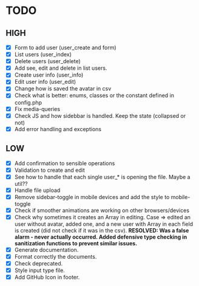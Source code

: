# TODO

## HIGH

- [x] Form to add user (user_create and form)
- [x] List users (user_index)
- [x] Delete users (user_delete)
- [x] Add see, edit and delete in list users.
- [x] Create user info (user_info)
- [x] Edit user info (user_edit)
- [x] Change how is saved the avatar in csv 
- [x] Check what is better: enums, classes or the constant defined in config.php
- [x] Fix media-queries
- [x] Check JS and how sidebbar is handled. Keep the state (collapsed or not)
- [x] Add error handling and exceptions

## LOW

- [x] Add confirmation to sensible operations 
- [x] Validation to create and edit
- [x] See how to handle that each single user_* is opening the file. Maybe a util??
- [x] Handle file upload
- [x] Remove sidebar-toggle in mobile devices and add the style to mobile-toggle
- [x] Check if smoother animations are working on other browsers/devices
- [x] Check why sometimes it creates an Array in editing. Case => edited an user without avatar, added one, and a new user with Array in each field is created (did not check if it was in the csv). **RESOLVED: Was a false alarm - never actually occurred. Added defensive type checking in sanitization functions to prevent similar issues.**
- [x] Generate documentation.
- [x] Format correctly the documents.
- [x] Check deprecated.
- [x] Style input type file.
- [x] Add GitHub Icon in footer.
